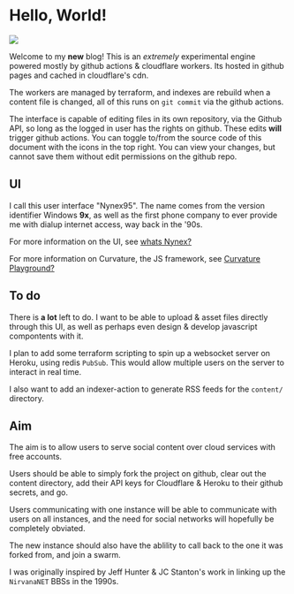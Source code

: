 # Hello, World!

![](/sm/player-32-24bit.png)

Welcome to my **new** blog! This is an *extremely* experimental engine powered mostly by github actions & cloudflare workers. Its hosted in github pages and cached in cloudflare's cdn.

The workers are managed by terraform, and indexes are rebuild when a content file is changed, all of this runs on `git commit` via the github actions.

The interface is capable of editing files in its own repository, via the Github API, so long as the logged in user has the rights on github. These edits **will** trigger github actions. You can toggle to/from the source code of this document with the icons in the top right. You can view your changes, but cannot save them without edit permissions on the github repo.

## UI

I call this user interface "Nynex95". The name comes from the version identifier Windows **9x**, as well as the first phone company to ever provide me with dialup internet access, way back in the '90s.

For more information on the UI, see [whats Nynex?](/repo-browser/seanmorris/nynex95/content/whats-nynex.md)

For more information on Curvature, the JS framework, see [Curvature Playground?](https://curvature.unholysh.it)

## To do

There is **a lot** left to do. I want to be able to upload & asset files directly through this UI, as well as perhaps even design & develop javascript compontents with it.

I plan to add some terraform scripting to spin up a websocket server on Heroku, using redis `PubSub`. This would allow multiple users on the server to interact in real time.

I also want to add an indexer-action to generate RSS feeds for the `content/` directory.

## Aim

The aim is to allow users to serve social content over cloud services with free accounts.

Users should be able to simply fork the project on github, clear out the content directory, add their API keys for Cloudflare & Heroku to their github secrets, and go.

Users communicating with one instance will be able to communicate with users on all instances, and the need for social networks will hopefully be completely obviated.

The new instance should also have the ablility to call back to the one it was forked from, and join a swarm.

I was originally inspired by Jeff Hunter & JC Stanton's work in linking up the `NirvanaNET` BBSs in the 1990s.
